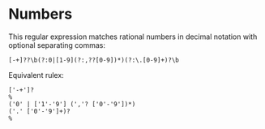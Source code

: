 # Numbers

This regular expression matches rational numbers in decimal notation
with optional separating commas:

```regexp
[-+]??\b(?:0|[1-9](?:,??[0-9])*)(?:\.[0-9]+)?\b
```

Equivalent rulex:

```rulex
['-+']?
%
('0' | ['1'-'9'] (','? ['0'-'9'])*)
('.' ['0'-'9']+)?
%
```
